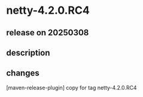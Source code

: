 # netty-4.2.0.RC4

## release on 20250308

## description

## changes

[maven-release-plugin] copy for tag netty-4.2.0.RC4

